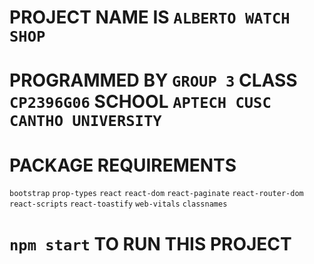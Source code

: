 # PROJECT NAME IS `ALBERTO WATCH SHOP`
# PROGRAMMED BY `GROUP 3` CLASS `CP2396G06` SCHOOL `APTECH CUSC CANTHO UNIVERSITY` 

# PACKAGE REQUIREMENTS 
`bootstrap`
`prop-types`
`react`
`react-dom`
`react-paginate`
`react-router-dom`
`react-scripts`
`react-toastify`
`web-vitals`
`classnames`

# `npm start` TO RUN THIS PROJECT